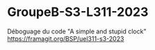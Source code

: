 # GroupeB-S3-L311-2023
Déboguage du code "A simple and stupid clock"<br>
https://framagit.org/BSP/uel311-s3-2023
